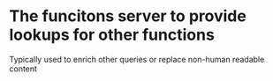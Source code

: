 # The funcitons server to provide lookups for other functions

Typically used to enrich other queries or replace non-human readable content
